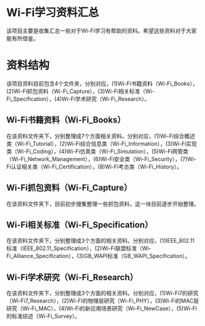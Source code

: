 # Wi-Fi学习资料汇总
该项目主要是收集汇总一些对于Wi-Fi学习有帮助的资料。希望这些资料对于大家能有所借鉴。

# 资料结构
该项目资料目前包含4个文件夹，分别对应，(1)Wi-Fi书籍资料（Wi-Fi_Books），(2)Wi-Fi抓包资料（Wi-Fi_Capture），(3)Wi-Fi相关标准（Wi-Fi_Specification），(4)Wi-Fi学术研究（Wi-Fi_Research）。

## Wi-Fi书籍资料（Wi-Fi_Books）
在该资料文件夹下，分别整理成7个方面相关资料。分别对应，(1)Wi-Fi综合概述类（Wi-Fi_Tutorial），(2)Wi-Fi综合信息类（Wi-Fi_Information），(3)Wi-Fi实现类（Wi-Fi_Coding），(4)Wi-Fi仿真类（Wi-Fi_Simulation），(5)Wi-Fi网管类（Wi-Fi_Network_Management），(6)Wi-Fi安全类（Wi-Fi_Security），(7)Wi-Fi认证相关类（Wi-Fi_Certification），(8)Wi-Fi考古类（Wi-Fi_History）。

## Wi-Fi抓包资料（Wi-Fi_Capture）
在该资料文件夹下，目前初步搜集整理一些抓包资料，这一块目前逐步开始整理。

## Wi-Fi相关标准（Wi-Fi_Specification）
在该资料文件夹下，分别整理成3个方面的相关资料。分别对应，(1)IEEE_802.11标准（IEEE_802.11_Specification），(2)Wi-Fi联盟标准（Wi-Fi_Alliance_Specification），(3)GB_WAPI标准（GB_WAPI_Specification）。

## Wi-Fi学术研究（Wi-Fi_Research）
在该资料文件夹下，分别整理成3个方面的相关资料。分别对应，(1)Wi-Fi7的研究（Wi-Fi7_Research），(2)Wi-Fi的物理层研究（Wi-Fi_PHY），(3)Wi-Fi的MAC层研究（Wi-Fi_MAC），(4)Wi-Fi的新应用场景研究（Wi-Fi_NewCase），(5)Wi-Fi的标准综述（Wi-Fi_Survey）。